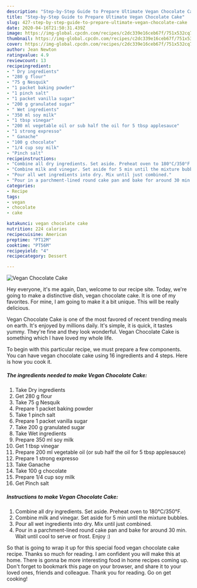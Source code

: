 ```yaml
---
description: "Step-by-Step Guide to Prepare Ultimate Vegan Chocolate Cake"
title: "Step-by-Step Guide to Prepare Ultimate Vegan Chocolate Cake"
slug: 427-step-by-step-guide-to-prepare-ultimate-vegan-chocolate-cake
date: 2020-04-16T21:50:31.439Z
image: https://img-global.cpcdn.com/recipes/c2dc339e16ceb67f/751x532cq70/vegan-chocolate-cake-recipe-main-photo.jpg
thumbnail: https://img-global.cpcdn.com/recipes/c2dc339e16ceb67f/751x532cq70/vegan-chocolate-cake-recipe-main-photo.jpg
cover: https://img-global.cpcdn.com/recipes/c2dc339e16ceb67f/751x532cq70/vegan-chocolate-cake-recipe-main-photo.jpg
author: Jean Newton
ratingvalue: 4.9
reviewcount: 13
recipeingredient:
- " Dry ingredients"
- "280 g flour"
- "75 g Nesquik"
- "1 packet baking powder"
- "1 pinch salt"
- "1 packet vanilla sugar"
- "200 g granulated sugar"
- " Wet ingredients"
- "350 ml soy milk"
- "1 tbsp vinegar"
- "200 ml vegetable oil or sub half the oil for 5 tbsp applesauce"
- "1 strong expresso"
- " Ganache"
- "100 g chocolate"
- "1/4 cup soy milk"
- "Pinch salt"
recipeinstructions:
- "Combine all dry ingredients. Set aside. Preheat oven to 180°C/350°F."
- "Combine milk and vinegar. Set aside for 5 min until the mixture bubbles."
- "Pour all wet ingredients into dry. Mix until just combined."
- "Pour in a parchment-lined round cake pan and bake for around 30 min. Wait until cool to serve or frost. Enjoy :)"
categories:
- Recipe
tags:
- vegan
- chocolate
- cake

katakunci: vegan chocolate cake 
nutrition: 224 calories
recipecuisine: American
preptime: "PT12M"
cooktime: "PT56M"
recipeyield: "4"
recipecategory: Dessert

---
```



![Vegan Chocolate Cake](https://img-global.cpcdn.com/recipes/c2dc339e16ceb67f/751x532cq70/vegan-chocolate-cake-recipe-main-photo.jpg)

Hey everyone, it's me again, Dan, welcome to our recipe site. Today, we're going to make a distinctive dish, vegan chocolate cake. It is one of my favorites. For mine, I am going to make it a bit unique. This will be really delicious.



Vegan Chocolate Cake is one of the most favored of recent trending meals on earth. It's enjoyed by millions daily. It's simple, it is quick, it tastes yummy. They're fine and they look wonderful. Vegan Chocolate Cake is something which I have loved my whole life.


To begin with this particular recipe, we must prepare a few components. You can have vegan chocolate cake using 16 ingredients and 4 steps. Here is how you cook it.

<!--inarticleads1-->

##### The ingredients needed to make Vegan Chocolate Cake:

1. Take  Dry ingredients
1. Get 280 g flour
1. Take 75 g Nesquik
1. Prepare 1 packet baking powder
1. Take 1 pinch salt
1. Prepare 1 packet vanilla sugar
1. Take 200 g granulated sugar
1. Take  Wet ingredients
1. Prepare 350 ml soy milk
1. Get 1 tbsp vinegar
1. Prepare 200 ml vegetable oil (or sub half the oil for 5 tbsp applesauce)
1. Prepare 1 strong expresso
1. Take  Ganache
1. Take 100 g chocolate
1. Prepare 1/4 cup soy milk
1. Get Pinch salt




<!--inarticleads2-->

##### Instructions to make Vegan Chocolate Cake:

1. Combine all dry ingredients. Set aside. Preheat oven to 180°C/350°F.
1. Combine milk and vinegar. Set aside for 5 min until the mixture bubbles.
1. Pour all wet ingredients into dry. Mix until just combined.
1. Pour in a parchment-lined round cake pan and bake for around 30 min. Wait until cool to serve or frost. Enjoy :)




So that is going to wrap it up for this special food vegan chocolate cake recipe. Thanks so much for reading. I am confident you will make this at home. There is gonna be more interesting food in home recipes coming up. Don't forget to bookmark this page on your browser, and share it to your loved ones, friends and colleague. Thank you for reading. Go on get cooking!
